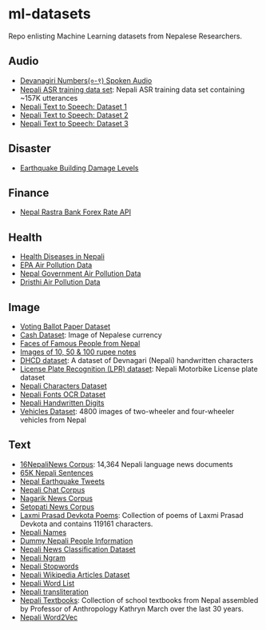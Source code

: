 # ml-datasets
Repo enlisting Machine Learning datasets from Nepalese Researchers.

## Audio
- [Devanagiri Numbers(०-९) Spoken Audio](https://drive.google.com/drive/folders/15g57Qa1TQa4Ix6-MiC6v1wieouqp0XAl)
- [Nepali ASR training data set](http://www.openslr.org/54): Nepali ASR training data set containing ~157K utterances
- [Nepali Text to Speech: Dataset 1](https://github.com/meamit/nepali-text-to-speech/tree/master/speechdb)
- [Nepali Text to Speech: Dataset 2](https://github.com/anuragregmi/speak_nepali/tree/master/sounds)
- [Nepali Text to Speech: Dataset 3](https://github.com/hcoebct069/nepali-asr/tree/master/recordings)

## Disaster
- [Earthquake Building Damage Levels](https://www.drivendata.org/competitions/57/nepal-earthquake/page/136/)

## Finance
- [Nepal Rastra Bank Forex Rate API](https://www.nrb.org.np/exportForexJSON.php?YY=2019&MM=08&DD=01&YY1=2019&MM1=08&DD1=02)

## Health
- [Health Diseases in Nepali](https://github.com/sanjaalcorps/NepaliDataClassifiers/blob/master/HealthClassifiers.txt)
- [EPA Air Pollution Data](https://github.com/hbvj99/EPAAirPollution)
- [Nepal Government Air Pollution Data](https://github.com/hbvj99/NPGovAirPollution)
- [Dristhi Air Pollution Data](https://github.com/hbvj99/DristhiAirPollution)

## Image
- [Voting Ballot Paper Dataset](https://github.com/rajshreeee/image_classification_for_voting_system_using_cnn)
- [Cash Dataset](https://drive.google.com/drive/folders/1GxITXrk13ehKMEMEbpi8mRsFSr4LUR55): Image of Nepalese currency
- [Faces of Famous People from Nepal](https://www.thefamouspeople.com/nepal.php)
- [Images of 10, 50 & 100 rupee notes](https://github.com/mmanishh/nrscurrencyrecognizer/tree/master/data/train)
- [DHCD dataset](https://github.com/Prasanna1991/DHCD_Dataset): A dataset of Devnagari (Nepali) handwritten characters
- [License Plate Recognition (LPR) dataset](https://github.com/Prasanna1991/LPR): Nepali Motorbike License plate dataset
- [Nepali Characters Dataset](https://github.com/InspiringLab/NCD)
- [Nepali Fonts OCR Dataset](https://github.com/BasantaChaulagain/Nepscan/tree/master/resources)
- [Nepali Handwritten Digits](https://github.com/kcnishan/Nepali_handwritten_digits_recognition/tree/master/dataset)
- [Vehicles Dataset](https://github.com/sdevkota007/vehicles-nepal-dataset): 4800 images of two-wheeler and four-wheeler vehicles from Nepal

## Text
- [16NepaliNews Corpus](https://github.com/sndsabin/Nepali-News-Classifier): 14,364 Nepali language news documents
- [65K Nepali Sentences](https://github.com/sanjaalcorps/NepaliDataSets/blob/master/raw_sentences_np_65k.csv)
- [Nepal Earthquake Tweets](https://crisisnlp.qcri.org/lrec2016/content/2015_nepal_eq.html)
- [Nepali Chat Corpus](https://github.com/itsmeashutosh43/create-a-Open-Source-Nepali-Chat-corpus-)
- [Nagarik News Corpus](https://github.com/ashmitbhattarai/Nepali-Language-Modeling-Using-LSTM/tree/master/Nepali_Corpus/Nagarik)
- [Setopati News Corpus](https://github.com/ashmitbhattarai/Nepali-Language-Modeling-Using-LSTM/tree/master/Nepali_Corpus/SetoPati)
- [Laxmi Prasad Devkota Poems](https://github.com/devkotasawal1/Poem-Generator/blob/master/lspd.txt): Collection of poems of Laxmi Prasad Devkota and contains 119161 characters.
- [Nepali Names](https://github.com/datafiction/oya-nepali-nlp/blob/master/data/names/Nepali.txt)
- [Dummy Nepali People Information](https://github.com/bibhuticoder/dummydata/blob/master/data.csv)
- [Nepali News Classification Dataset](https://drive.google.com/drive/folders/1Vm0UJ3FfWP-3guSan3FZsOV4q7rYuJIG)
- [Nepali Ngram](https://github.com/virtualanup/nepalingram)
- [Nepali Stopwords](https://github.com/sanjaalcorps/NepaliStopWords/blob/master/NepaliStopWords.txt)
- [Nepali Wikipedia Articles Dataset](https://drive.google.com/open?id=1Yh8BlJ5bydbvZaOQEmRPlTEDZjIIoAYN)
- [Nepali Word List](https://github.com/tesseract-ocr/langdata/blob/master/nep/nep.wordlist)
- [Nepali transliteration](https://github.com/AchillesKarki/NepaliLipi)
- [Nepali Textbooks](https://ecommons.cornell.edu/handle/1813/24179): Collection of school textbooks from Nepal assembled by Professor of Anthropology Kathryn March over the last 30 years.
- [Nepali Word2Vec](https://github.com/rabindralamsal/Word2Vec-Embeddings-for-Nepali-Language)
